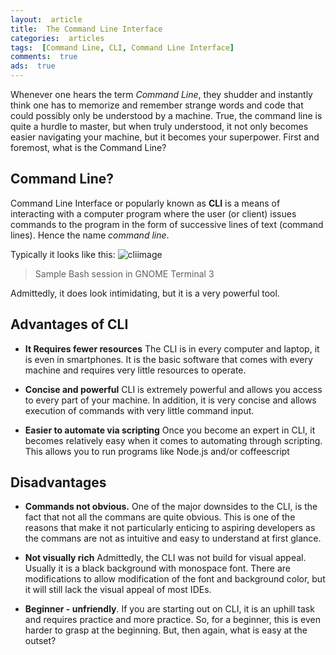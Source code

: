 ```yaml
---
layout:  article
title:  The Command Line Interface
categories:  articles
tags:  [Command Line, CLI, Command Line Interface]
comments:  true
ads:  true
---
```


Whenever one hears the term *Command Line*, they shudder and instantly think one has to memorize and remember strange words and code that could possibly only be understood by a machine. True, the command line is quite a hurdle to master, but when truly understood, it not only becomes easier navigating your machine, but it becomes your superpower. First and foremost, what is the Command Line?

## Command Line?

Command Line Interface or popularly known as **CLI** is a means of interacting with a computer program where the user (or client) issues commands to the program in the form of successive lines of text (command lines). Hence the name *command line*.

Typically it looks like this:
![cliimage](https://upload.wikimedia.org/wikipedia/commons/thumb/2/29/Linux_command-line._Bash._GNOME_Terminal._screenshot.png/300px-Linux_command-line._Bash._GNOME_Terminal._screenshot.png)
> Sample Bash session in GNOME Terminal 3

Admittedly, it does look intimidating, but it is a very powerful tool.

## Advantages of CLI

+ **It Requires fewer resources**
	The CLI is in every computer and laptop, it is even in smartphones. It is the basic software that comes with every machine and requires very little resources to operate.


+ **Concise and powerful**
	CLI is extremely powerful and allows you access to every part of your machine. In addition, it is very concise and allows execution of commands with very little command input.


+ **Easier to automate via scripting**
	Once you become an expert in CLI, it becomes relatively easy when it comes to automating through scripting. This allows you to run programs like Node.js and/or coffeescript


## Disadvantages

+ **Commands not obvious.**
	One of the major downsides to the CLI, is the fact that not all the commans are quite obvious. This is one of the reasons that make it not particularly enticing to aspiring developers as the commans are not as intuitive and easy to understand at first glance.


+ **Not visually rich**
	Admittedly, the CLI was not build for visual appeal. Usually it is a black background with monospace font. There are modifications to allow modification of the font and background color, but it will still lack the visual appeal of most IDEs.


+ **Beginner - unfriendly**.
	If you are starting out on CLI, it is an uphill task and requires practice and more practice. So, for a beginner, this is even harder to grasp at the beginning. But, then again, what is easy at the outset?



